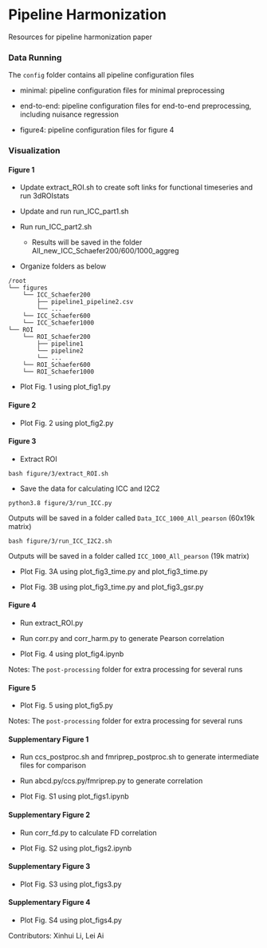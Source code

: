 # Pipeline Harmonization

Resources for pipeline harmonization paper

### Data Running

The `config` folder contains all pipeline configuration files

- minimal: pipeline configuration files for minimal preprocessing

- end-to-end: pipeline configuration files for end-to-end preprocessing, including nuisance regression

- figure4: pipeline configuration files for figure 4

### Visualization

#### Figure 1

- Update extract_ROI.sh to create soft links for functional timeseries and run 3dROIstats

- Update and run run_ICC_part1.sh

- Run run_ICC_part2.sh
    - Results will be saved in the folder All_new_ICC_Schaefer200/600/1000_aggreg

- Organize folders as below

```
/root
└── figures
    └── ICC_Schaefer200
        ├── pipeline1_pipeline2.csv
        └── ...
    └── ICC_Schaefer600
    └── ICC_Schaefer1000
└── ROI
    └── ROI_Schaefer200
        ├── pipeline1
        └── pipeline2
        └── ...
    └── ROI_Schaefer600
    └── ROI_Schaefer1000
```

- Plot Fig. 1 using plot_fig1.py

#### Figure 2

- Plot Fig. 2 using plot_fig2.py

#### Figure 3

- Extract ROI
```
bash figure/3/extract_ROI.sh
```

- Save the data for calculating ICC and I2C2
```
python3.8 figure/3/run_ICC.py 
```

Outputs will be saved in a folder called `Data_ICC_1000_All_pearson` (60x19k matrix)

```
bash figure/3/run_ICC_I2C2.sh
```

Outputs will be saved in a folder called `ICC_1000_All_pearson` (19k matrix)

- Plot Fig. 3A using plot_fig3_time.py and plot_fig3_time.py

- Plot Fig. 3B using plot_fig3_time.py and plot_fig3_gsr.py

#### Figure 4

- Run extract_ROI.py

- Run corr.py and corr_harm.py to generate Pearson correlation

- Plot Fig. 4 using plot_fig4.ipynb

Notes: The `post-processing` folder for extra processing for several runs

#### Figure 5

- Plot Fig. 5 using plot_fig5.py

Notes: The `post-processing` folder for extra processing for several runs

#### Supplementary Figure 1

- Run ccs_postproc.sh and fmriprep_postproc.sh to generate intermediate files for comparison

- Run abcd.py/ccs.py/fmriprep.py to generate correlation

- Plot Fig. S1 using plot_figs1.ipynb

#### Supplementary Figure 2

- Run corr_fd.py to calculate FD correlation

- Plot Fig. S2 using plot_figs2.ipynb

#### Supplementary Figure 3

- Plot Fig. S3 using plot_figs3.py

#### Supplementary Figure 4

- Plot Fig. S4 using plot_figs4.py


Contributors: Xinhui Li, Lei Ai